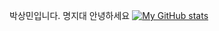 박상민입니다.
명지대
안녕하세요
[![My GitHub stats](https://github-readme-stats.vercel.app/api?username=okokokokkkkkooo)](https://github.com/okokokokkkkkooo/github-readme-stats)
